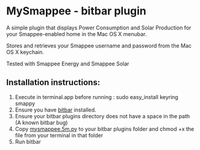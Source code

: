 
# MySmappee - bitbar plugin

A simple plugin that displays Power Consumption and Solar Production for your Smappee-enabled home in the Mac OS X menubar.

Stores and retrieves your Smappee username and password from the Mac OS X keychain.

Tested with Smappee Energy and Smappee Solar


## Installation instructions: 

1. Execute in terminal.app before running : sudo easy_install keyring smappy
2. Ensure you have [bitbar](https://github.com/matryer/bitbar/releases/latest) installed.
3. Ensure your bitbar plugins directory does not have a space in the path (A known bitbar bug)
4. Copy [mysmappee.5m.py](mysmappee.5m.py) to your bitbar plugins folder and chmod +x the file from your terminal in that folder
5. Run bitbar
